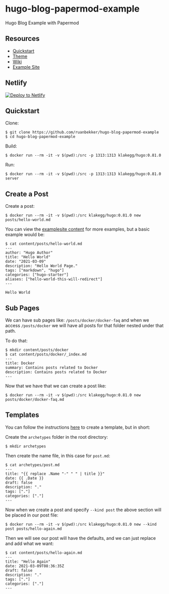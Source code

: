 # hugo-blog-papermod-example
Hugo Blog Example with Papermod

## Resources

- [Quickstart](https://gohugo.io/getting-started/quick-start/)
- [Theme](https://github.com/adityatelange/hugo-PaperMod/wiki/Installation)
- [Wiki](https://github.com/adityatelange/hugo-PaperMod/wiki/Installation)
- [Example Site](https://github.com/adityatelange/hugo-PaperMod/tree/exampleSite)

## Netlify

[![Deploy to Netlify](https://www.netlify.com/img/deploy/button.svg)](https://app.netlify.com/start/deploy?repository=https://github.com/ruanbekker/hugo-blog-papermod-example)

## Quickstart

Clone:

```
$ git clone https://github.com/ruanbekker/hugo-blog-papermod-example
$ cd hugo-blog-papermod-example
```

Build:

```
$ docker run --rm -it -v $(pwd):/src -p 1313:1313 klakegg/hugo:0.81.0
```

Run:

```
$ docker run --rm -it -v $(pwd):/src -p 1313:1313 klakegg/hugo:0.81.0 server
```

## Create a Post

Create a post:

```
$ docker run --rm -it -v $(pwd):/src klakegg/hugo:0.81.0 new posts/hello-world.md
```

You can view the [examplesite content](https://github.com/adityatelange/hugo-PaperMod/tree/exampleSite/content/posts) for more examples, but a basic example would be:

```
$ cat content/posts/hello-world.md
---
author: "Hugo Author"
title: "Hello World"
date: "2021-03-09"
description: "Hello World Page."
tags: ["markdown", "hugo"]
categories: ["hugo-starter"]
aliases: ["hello-world-this-will-redirect"]
---

Hello World
```

## Sub Pages

We can have sub pages like: `/posts/docker/docker-faq` and when we access `/posts/docker` we will have all posts for that folder nested under that path.

To do that:

```
$ mkdir content/posts/docker 
$ cat content/posts/docker/_index.md
---
title: Docker
summary: Contains posts related to Docker
description: Contains posts related to Docker
---
```

Now that we have that we can create a post like:

```
$ docker run --rm -it -v $(pwd):/src klakegg/hugo:0.81.0 new posts/docker/docker-faq.md
```

## Templates

You can follow the instructions [here](https://github.com/adityatelange/hugo-PaperMod/wiki/Installation#sample-pagemd) to create a template, but in short:

Create the `archetypes` folder in the root directory:

```
$ mkdir archetypes
```

Then create the name file, in this case for `post.md`:

```
$ cat archetypes/post.md
---
title: "{{ replace .Name "-" " " | title }}"
date: {{ .Date }}
draft: false
description: "."
tags: ["."]
categories: ["."]
--- 
```

Now when we create a post and specify `--kind post` the above section will be placed in our post file:

```
$ docker run --rm -it -v $(pwd):/src klakegg/hugo:0.81.0 new --kind post posts/hello-again.md
```

Then we will see our post will have the defaults, and we can just replace and add what we want:

```
$ cat content/posts/hello-again.md
---
title: "Hello Again"
date: 2021-03-09T08:36:35Z
draft: false
description: "."
tags: ["."]
categories: ["."]
---
```


